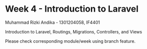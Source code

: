 # Week 4 - Introduction to Laravel
Muhammad Rizki Andika - 1301204058, IF4401

Introduction to Laravel, Routings, Migrations, Controllers, and Views

Please check corresponding module/week using branch feature.
